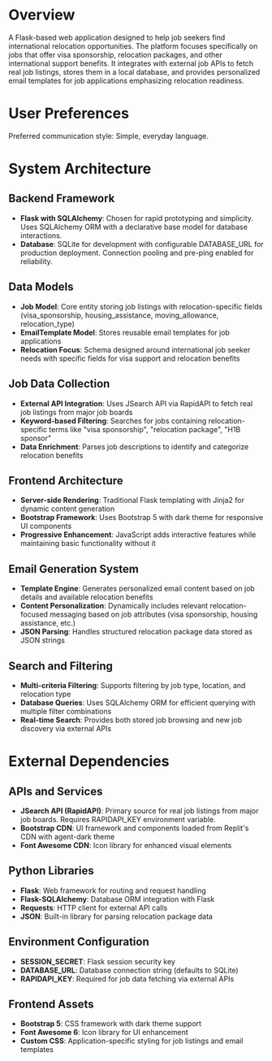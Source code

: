 # Overview

A Flask-based web application designed to help job seekers find international relocation opportunities. The platform focuses specifically on jobs that offer visa sponsorship, relocation packages, and other international support benefits. It integrates with external job APIs to fetch real job listings, stores them in a local database, and provides personalized email templates for job applications emphasizing relocation readiness.

# User Preferences

Preferred communication style: Simple, everyday language.

# System Architecture

## Backend Framework
- **Flask with SQLAlchemy**: Chosen for rapid prototyping and simplicity. Uses SQLAlchemy ORM with a declarative base model for database interactions.
- **Database**: SQLite for development with configurable DATABASE_URL for production deployment. Connection pooling and pre-ping enabled for reliability.

## Data Models
- **Job Model**: Core entity storing job listings with relocation-specific fields (visa_sponsorship, housing_assistance, moving_allowance, relocation_type)
- **EmailTemplate Model**: Stores reusable email templates for job applications
- **Relocation Focus**: Schema designed around international job seeker needs with specific fields for visa support and relocation benefits

## Job Data Collection
- **External API Integration**: Uses JSearch API via RapidAPI to fetch real job listings from major job boards
- **Keyword-based Filtering**: Searches for jobs containing relocation-specific terms like "visa sponsorship", "relocation package", "H1B sponsor"
- **Data Enrichment**: Parses job descriptions to identify and categorize relocation benefits

## Frontend Architecture
- **Server-side Rendering**: Traditional Flask templating with Jinja2 for dynamic content generation
- **Bootstrap Framework**: Uses Bootstrap 5 with dark theme for responsive UI components
- **Progressive Enhancement**: JavaScript adds interactive features while maintaining basic functionality without it

## Email Generation System
- **Template Engine**: Generates personalized email content based on job details and available relocation benefits
- **Content Personalization**: Dynamically includes relevant relocation-focused messaging based on job attributes (visa sponsorship, housing assistance, etc.)
- **JSON Parsing**: Handles structured relocation package data stored as JSON strings

## Search and Filtering
- **Multi-criteria Filtering**: Supports filtering by job type, location, and relocation type
- **Database Queries**: Uses SQLAlchemy ORM for efficient querying with multiple filter combinations
- **Real-time Search**: Provides both stored job browsing and new job discovery via external APIs

# External Dependencies

## APIs and Services
- **JSearch API (RapidAPI)**: Primary source for real job listings from major job boards. Requires RAPIDAPI_KEY environment variable.
- **Bootstrap CDN**: UI framework and components loaded from Replit's CDN with agent-dark theme
- **Font Awesome CDN**: Icon library for enhanced visual elements

## Python Libraries
- **Flask**: Web framework for routing and request handling
- **Flask-SQLAlchemy**: Database ORM integration with Flask
- **Requests**: HTTP client for external API calls
- **JSON**: Built-in library for parsing relocation package data

## Environment Configuration
- **SESSION_SECRET**: Flask session security key
- **DATABASE_URL**: Database connection string (defaults to SQLite)
- **RAPIDAPI_KEY**: Required for job data fetching via external APIs

## Frontend Assets
- **Bootstrap 5**: CSS framework with dark theme support
- **Font Awesome 6**: Icon library for UI enhancement
- **Custom CSS**: Application-specific styling for job listings and email templates
